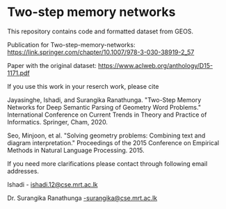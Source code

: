 # Two-step memory networks

This repository contains code and formatted dataset from GEOS. 

Publication for Two-step-memory-networks:
https://link.springer.com/chapter/10.1007/978-3-030-38919-2_57

Paper with the original dataset: 
https://www.aclweb.org/anthology/D15-1171.pdf

If you use this work in your reserch work, please cite 

Jayasinghe, Ishadi, and Surangika Ranathunga. "Two-Step Memory Networks for Deep Semantic Parsing of Geometry Word Problems." International Conference on Current Trends in Theory and Practice of Informatics. Springer, Cham, 2020.

Seo, Minjoon, et al. "Solving geometry problems: Combining text and diagram interpretation." Proceedings of the 2015 Conference on Empirical Methods in Natural Language Processing. 2015.


If you need more clarifications please contact through following email addresses.

Ishadi - ishadi.12@cse.mrt.ac.lk 

Dr. Surangika Ranathunga -surangika@cse.mrt.ac.lk
